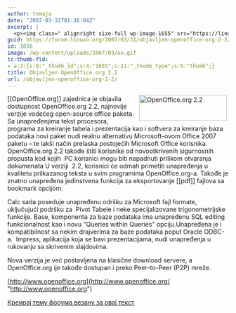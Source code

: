 ```yaml
---
author: tomaja
date: "2007-03-31T01:36:04Z"
excerpt: |
  <p><img class=" alignright size-full wp-image-1655" src="https://linuxo.org/wp-content/uploads/2007/03/oo.gif" alt="OpenOffice.org 2.2" title="OpenOffice.org 2.2" hspace="4" width="200" height="58" align="right" />[[OpenOffice.org]] zajednica je objavila dostupnost OpenOffice.org 2.2, najnovije verzije vodećeg open-source office paketa. Sa unapređenjima tekst procesora, programa za kreiranje tabela i prezentacija kao i softvera za kreiranje baza podataka novi paket nudi realnu alternativu Microsoft-ovom Office 2007 paketu - te lak&scaron;i način prelaska postojećih Microsoft Office korisnika. OpenOffice.org 2.2 takođe &scaron;titi korisnike od novootkrivenih sigurnosnih propusta kod kojih&nbsp; PC korisnici mogu biti napadnuti prilikom otvaranja dokumenata U verziji&nbsp; 2.2, korisnici će odmah primetiti unapređenja u kvalitetu prilkazanog teksta u svim programima OpenOffice.org-a. Takođe je znatno unapređena jedinstvena funkcija za eksportovanje [[pdf]] fajlova sa bookmark opcijom.</p>
guid: https://forum.linuxo.org/2007/03/31/objavljen-openoffice-org-2-2/
id: 1656
image: /wp-content/uploads/2007/03/oo.gif
tc-thumb-fld:
- a:2:{s:9:"_thumb_id";s:4:"1655";s:11:"_thumb_type";s:5:"thumb";}
title: Objavljen OpenOffice.org 2.2
url: /objavljen-openoffice-org-2-2/
---
```

<img class=" alignright size-full wp-image-1655" src="https://linuxo.org/wp-content/uploads/2007/03/oo.gif" alt="OpenOffice.org 2.2" title="OpenOffice.org 2.2" hspace="4" width="200" height="58" align="right" />[[OpenOffice.org]] zajednica je objavila dostupnost OpenOffice.org 2.2, najnovije verzije vodećeg open-source office paketa. Sa unapređenjima tekst procesora, programa za kreiranje tabela i prezentacija kao i softvera za kreiranje baza podataka novi paket nudi realnu alternativu Microsoft-ovom Office 2007 paketu &#8211; te lak&scaron;i način prelaska postojećih Microsoft Office korisnika. OpenOffice.org 2.2 takođe &scaron;titi korisnike od novootkrivenih sigurnosnih propusta kod kojih&nbsp; PC korisnici mogu biti napadnuti prilikom otvaranja dokumenata U verziji&nbsp; 2.2, korisnici će odmah primetiti unapređenja u kvalitetu prilkazanog teksta u svim programima OpenOffice.org-a. Takođe je znatno unapređena jedinstvena funkcija za eksportovanje [[pdf]] fajlova sa bookmark opcijom.

<!--break-->

Calc sada poseduje unapređenu odr&scaron;ku za Microsoft fajl formate, uključujući podr&scaron;ku za&nbsp; Pivot Tabele i neke specijalizovane trigonometrijske funkcije. Base, komponenta za baze podataka ima unapređenu SQL editing funkcionalnost kao i novu "Queries within Queries" opciju.Unapređena je i kompatibilnost sa nekim drajverima za baze podataka poput Oracle ODBC-a.&nbsp; Impress, aplikacija koja se bavi prezentacijama, nudi unapređenja u rukovanju sa skrivenim slajdovima.

Nova verzija je već postavljena na klasične download servere, a OpenOffice.org ije takođe dostupan i preko Peer-to-Peer (P2P) mreže. 

[http://www.openoffice.org](http://www.openoffice.org/ "http://www.openoffice.org")

[Креирај тему форума везану за овај текст](https://linuxo.org/nova-tema-na-forumu/?se_pid=1656)